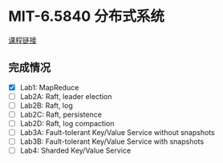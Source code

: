 # MIT-6.5840 分布式系统

[课程链接](https://www.example.com)
## 完成情况
 - [x] Lab1: MapReduce
 - [ ] Lab2A: Raft, leader election
 - [ ] Lab2B: Raft, log
 - [ ] Lab2C: Raft, persistence
 - [ ] Lab2D: Raft, log compaction
 - [ ] Lab3A: Fault-tolerant Key/Value Service without snapshots
 - [ ] Lab3B: Fault-tolerant Key/Value Service with snapshots
 - [ ] Lab4: Sharded Key/Value Service

##





